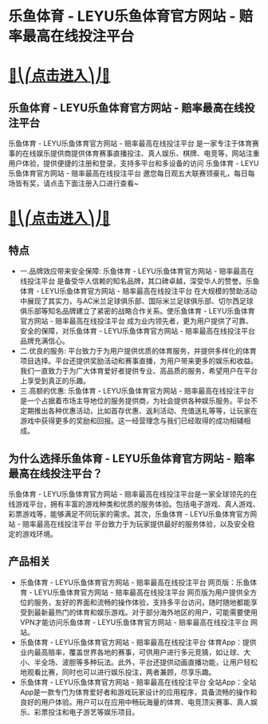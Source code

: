 # 乐鱼体育 - LEYU乐鱼体育官方网站 - 赔率最高在线投注平台

# [🍉⎝⎛点击进入⎞⎠🍉](https://kkdd668.cn)
## 乐鱼体育 - LEYU乐鱼体育官方网站 - 赔率最高在线投注平台
乐鱼体育 - LEYU乐鱼体育官方网站 - 赔率最高在线投注平台 是一家专注于体育赛事的在线娱乐提供商提供体育赛事直播投注、真人娱乐、棋牌、电竞等，网站注重用户体验，提供便捷的注册和登录，支持多平台和多设备的访问 乐鱼体育 - LEYU乐鱼体育官方网站 - 赔率最高在线投注平台 邀您每日观五大联赛领豪礼，每日每场皆有奖，请点击下面注册入口进行查看~
# [🍉⎝⎛点击进入⎞⎠🍉](https://kkdd668.cn)

## 特点
- 一.品牌效应带来安全保障: 乐鱼体育 - LEYU乐鱼体育官方网站 - 赔率最高在线投注平台 是备受华人信赖的知名品牌，其口碑卓越，深受华人的赞誉。乐鱼体育 - LEYU乐鱼体育官方网站 - 赔率最高在线投注平台 在大规模的赞助活动中展现了其实力，与AC米兰足球俱乐部、国际米兰足球俱乐部、切尔西足球俱乐部等知名品牌建立了紧密的战略合作关系。使乐鱼体育 - LEYU乐鱼体育官方网站 - 赔率最高在线投注平台 成为业内领先者，更为用户提供了可靠、安全的保障，对乐鱼体育 - LEYU乐鱼体育官方网站 - 赔率最高在线投注平台 品牌充满信心。
- 二.优良的服务: 平台致力于为用户提供优质的体育服务，并提供多样化的体育项目选择。平台还提供奖励活动和赛事直播，为用户带来更多的娱乐和收益。我们一直致力于为广大体育爱好者提供专业、高品质的服务，希望用户在平台上享受到真正的乐趣。
- 三.高额的优惠: 乐鱼体育 - LEYU乐鱼体育官方网站 - 赔率最高在线投注平台 是一个占据着市场主导地位的服务提供商，为社会提供各种娱乐服务。平台不定期推出各种优惠活动，比如首存优惠、返利活动、充值送礼等等，让玩家在游戏中获得更多的奖励和回报。这一经营理念与我们已经取得的成功相辅相成。

## 为什么选择乐鱼体育 - LEYU乐鱼体育官方网站 - 赔率最高在线投注平台？
乐鱼体育 - LEYU乐鱼体育官方网站 - 赔率最高在线投注平台是一家全球领先的在线游戏平台，拥有丰富的游戏种类和优质的服务体验。包括电子游戏、真人游戏、彩票游戏等，能够满足不同玩家的需求。其次，乐鱼体育 - LEYU乐鱼体育官方网站 - 赔率最高在线投注平台 平台致力于为玩家提供最好的服务体验，以及安全稳定的游戏环境。
## 产品相关
- 乐鱼体育 - LEYU乐鱼体育官方网站 - 赔率最高在线投注平台 网页版：乐鱼体育 - LEYU乐鱼体育官方网站 - 赔率最高在线投注平台 网页版为用户提供全方位的服务，友好的界面和流畅的操作体验，支持多平台访问，随时随地都能享受到最新最热门的体育和娱乐游戏。对于部分海外地区的用户，可能需要使用VPN才能访问乐鱼体育 - LEYU乐鱼体育官方网站 - 赔率最高在线投注平台 网站。
- 乐鱼体育 - LEYU乐鱼体育官方网站 - 赔率最高在线投注平台 体育App：提供业内最高赔率，覆盖世界各地的赛事，可供用户进行多元竞猜，如让球、大小、半全场、波胆等多种玩法。此外，平台还提供动画直播功能，让用户轻松地观看比赛，同时也可以进行娱乐投注，两者兼顾，尽享乐趣。
- 乐鱼体育 - LEYU乐鱼体育官方网站 - 赔率最高在线投注平台 全站App：全站App是一款专门为体育爱好者和游戏玩家设计的应用程序，具备流畅的操作和良好的用户体验。用户可以在应用中畅玩海量的体育、电竞顶尖赛事、真人娱乐、彩票投注和电子游艺等娱乐项目。
